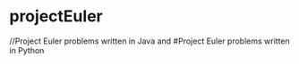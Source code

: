 # projectEuler

//Project Euler problems written in Java and
#Project Euler problems written in Python
